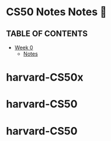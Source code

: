 # CS50 Notes Notes 🔎

## TABLE OF CONTENTS

- [Week 0](week-0/notes)
  - [Notes](week-0/notes)
# harvard-CS50x
# harvard-CS50
# harvard-CS50
